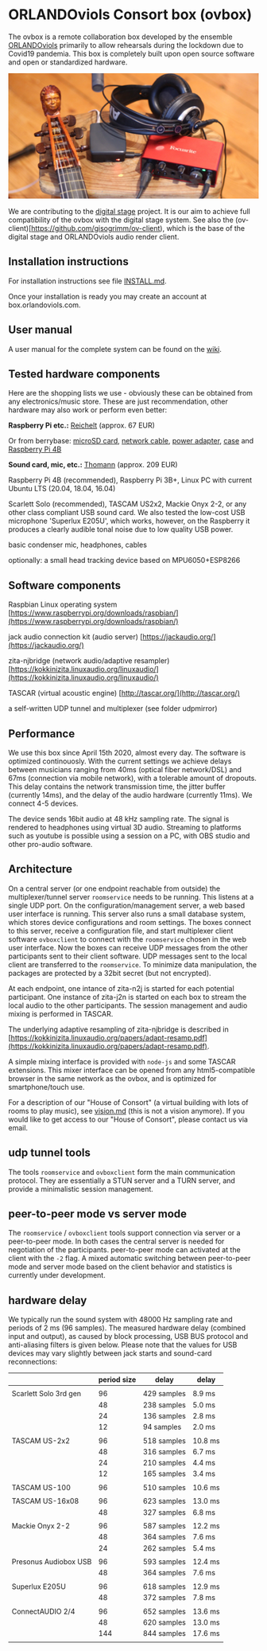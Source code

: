 # ORLANDOviols Consort box (ovbox)

The ovbox is a remote collaboration box developed by the ensemble
[ORLANDOviols](http://orlandoviols.com) primarily to allow rehearsals
during the lockdown due to Covid19 pandemia. This box is completely
built upon open source software and open or standardized hardware.

![consortbox](doc/ovbox.jpg)

We are contributing to the [digital stage](https://digital-stage.org/)
project. It is our aim to achieve full compatibility of the ovbox with
the digital stage system. See also the
(ov-client)[https://github.com/gisogrimm/ov-client), which is the base
of the digital stage and ORLANDOviols audio render client.

## Installation instructions

For installation instructions see file [INSTALL.md](INSTALL.md).

Once your installation is ready you may create an account at box.orlandoviols.com.

## User manual

A user manual for the complete system can be found on the [wiki](https://github.com/gisogrimm/ovbox/wiki).

## Tested hardware components

Here are the shopping lists we use - obviously these can be obtained
from any electronics/music store. These are just recommendation, other
hardware may also work or perform even better:

**Raspberry Pi etc.:** [Reichelt](https://www.reichelt.de/my/1693204) (approx. 67 EUR)

Or from berrybase:
[microSD card](https://www.berrybase.de/raspberry-pi-co/raspberry-pi/speicherkarten/sandisk-ultra-microsdhc-a1-98mb/s-class-10-speicherkarte-43-adapter-32gb),
[network cable](https://www.berrybase.de/netzwerk/patchkabel-netzwerkkabel/cat-patchkabel/bestellartikel/cat-6-netzwerkkabel-f/utp-flach-wei-223),
[power adapter](https://www.berrybase.de/raspberry-pi-co/raspberry-pi/stromversorgung/netzteile-fuer-die-steckdose/offizielles-raspberry-pi-usb-c-netzteil-5-1v/3-0a-eu-schwarz),
[case](https://www.berrybase.de/raspberry-pi-co/raspberry-pi/raspberry-swag/offizielles-geh-228-use-f-252-r-raspberry-pi-4-schwarz/grau) and
[Raspberry Pi 4B](https://www.berrybase.de/raspberry-pi-co/raspberry-pi/boards/raspberry-pi-4-computer-modell-b-2gb-ram)

**Sound card, mic, etc.:** [Thomann](https://www.thomann.de/de/wishlist_4u_788b06e69103.html) (approx. 209 EUR)


Raspberry Pi 4B (recommended), Raspberry Pi 3B+, Linux PC with current
Ubuntu LTS (20.04, 18.04, 16.04)

Scarlett Solo (recommended), TASCAM US2x2, Mackie Onyx 2-2, or any
other class compliant USB sound card. We also tested the low-cost USB microphone 'Superlux E205U', which works, however, on the Raspberry it produces a clearly audible tonal noise due to low quality USB power.

basic condenser mic, headphones, cables

optionally: a small head tracking device based on MPU6050+ESP8266

## Software components

Raspbian Linux operating system
[https://www.raspberrypi.org/downloads/raspbian/](https://www.raspberrypi.org/downloads/raspbian/)

jack audio connection kit (audio server)
[https://jackaudio.org/](https://jackaudio.org/)

zita-njbridge (network audio/adaptive resampler)
[https://kokkinizita.linuxaudio.org/linuxaudio/](https://kokkinizita.linuxaudio.org/linuxaudio/)

TASCAR (virtual acoustic engine)
[http://tascar.org/](http://tascar.org/)

a self-written UDP tunnel and multiplexer (see folder udpmirror)

## Performance

We use this box since April 15th 2020, almost every day. The software
is optimized continouosly. With the current settings we achieve delays
between musicians ranging from 40ms (optical fiber network/DSL) and
67ms (connection via mobile network), with a tolerable amount of
dropouts. This delay contains the network transmission time, the
jitter buffer (currently 14ms), and the delay of the audio hardware
(currently 11ms). We connect 4-5 devices.

The device sends 16bit audio at 48 kHz sampling rate. The signal is
rendered to headphones using virtual 3D audio. Streaming to platforms
such as youtube is possible using a session on a PC, with OBS studio
and other pro-audio software.

## Architecture

On a central server (or one endpoint reachable from outside) the
multiplexer/tunnel server `roomservice` needs to be running. This
listens at a single UDP port. On the configuration/management server,
a web based user interface is running. This server also runs a small
database system, which stores device configurations and room settings.
The boxes connect to this server, receive a configuration file, and
start multiplexer client software `ovboxclient` to connect with the
`roomservice` chosen in the web user interface. Now the boxes can
receive UDP messages from the other participants sent to their client
software. UDP messages sent to the local client are transferred to the
`roomservice`. To minimize data manipulation, the packages are
protected by a 32bit secret (but not encrypted).

At each endpoint, one intance of zita-n2j is started for each
potential participant. One instance of zita-j2n is started on each box
to stream the local audio to the other participants. The session
management and audio mixing is performed in TASCAR.

The underlying adaptive resampling of zita-njbridge is described in
[https://kokkinizita.linuxaudio.org/papers/adapt-resamp.pdf](https://kokkinizita.linuxaudio.org/papers/adapt-resamp.pdf).

A simple mixing interface is provided with `node-js` and some TASCAR
extensions. This mixer interface can be opened from any
html5-compatible browser in the same network as the ovbox, and is
optimized for smartphone/touch use.

For a description of our "House of Consort" (a virtual building with
lots of rooms to play music), see [vision.md](doc/vision.md) (this is
not a vision anymore). If you would like to get access to our "House
of Consort", please contact us via email.

## udp tunnel tools

The tools `roomservice` and `ovboxclient` form the main communication
protocol. They are essentially a STUN server and a TURN server, and
provide a minimalistic session management.

## peer-to-peer mode vs server mode

The `roomservice` / `ovboxclient` tools support connection via server
or a peer-to-peer mode. In both cases the central server is needed for
negotiation of the participants. peer-to-peer mode can activated at
the client with the `-2` flag. A mixed automatic switching between
peer-to-peer mode and server mode based on the client behavior and
statistics is currently under development.

## hardware delay

We typically run the sound system with 48000 Hz sampling rate and
periods of 2 ms (96 samples). The measured hardware delay (combined
input and output), as caused by block processing, USB BUS protocol and
anti-aliasing filters is given below. Please note that the values for
USB devices may vary slightly between jack starts and sound-card
reconnections:

|                       | period size | delay       | delay   |
|-----------------------|-------------|-------------|---------|
|                       |             |             |         |
| Scarlett Solo 3rd gen | 96          | 429 samples | 8.9 ms  |
|                       | 48          | 238 samples | 5.0 ms  |
|                       | 24          | 136 samples | 2.8 ms  |
|                       | 12          | 94 samples  | 2.0 ms  |
|                       |             |             |         |
| TASCAM US-2x2         | 96          | 518 samples | 10.8 ms |
|                       | 48          | 316 samples | 6.7 ms  |
|                       | 24          | 210 samples | 4.4 ms  |
|                       | 12          | 165 samples | 3.4 ms  |
|                       |             |             |         |
| TASCAM US-100         | 96          | 510 samples | 10.6 ms |
|                       |             |             |         |
| TASCAM US-16x08       | 96          | 623 samples | 13.0 ms |
|                       | 48          | 327 samples | 6.8 ms  |
|                       |             |             |         |
| Mackie Onyx 2-2       | 96          | 587 samples | 12.2 ms |
|                       | 48          | 364 samples | 7.6 ms  |
|                       | 24          | 262 samples | 5.4 ms  |
|                       |             |             |         |
| Presonus Audiobox USB | 96          | 593 samples | 12.4 ms |
|                       | 48          | 364 samples | 7.6 ms  |
|                       |             |             |         |
| Superlux E205U        | 96          | 618 samples | 12.9 ms |
|                       | 48          | 372 samples | 7.8 ms  |
|                       |             |             |         |
| ConnectAUDIO 2/4      | 96          | 652 samples | 13.6 ms |
|                       | 48          | 620 samples | 13.0 ms |
|                       | 144         | 844 samples | 17.6 ms |
|                       |             |             |         |


